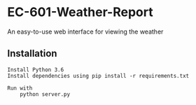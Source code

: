 # EC-601-Weather-Report

An easy-to-use web interface for viewing the weather


## Installation
    Install Python 3.6
    Install dependencies using pip install -r requirements.txt

    Run with
        python server.py